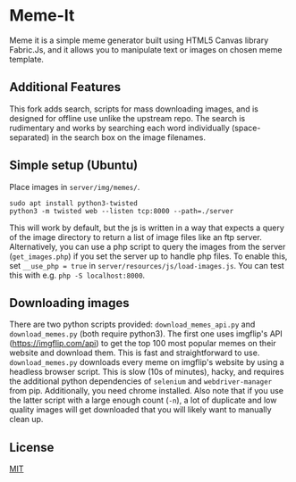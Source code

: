 # Meme-It
Meme it is a simple meme generator built using HTML5 Canvas library Fabric.Js, and it allows you to manipulate text or images on chosen meme template.

## Additional Features
This fork adds search, scripts for mass downloading images, and is designed for offline use unlike the upstream repo. The search is rudimentary and works by searching each word individually (space-separated) in the search box on the image filenames.

## Simple setup (Ubuntu)
Place images in `server/img/memes/`.
```
sudo apt install python3-twisted
python3 -m twisted web --listen tcp:8000 --path=./server
```
This will work by default, but the js is written in a way that expects a query
of the image directory to return a list of image files like an ftp server.
Alternatively, you can use a php script to query the images from the server
(`get_images.php`) if you set the server up to handle php files. To enable
this, set `__use_php = true` in `server/resources/js/load-images.js`. You can
test this with e.g. `php -S localhost:8000`.


## Downloading images
There are two python scripts provided: `download_memes_api.py` and `download_memes.py` (both require python3). The first one uses imgflip's API (https://imgflip.com/api) to get the top 100 most popular memes on their website and download them. This is fast and straightforward to use. `download_memes.py` downloads every meme on imgflip's website by using a headless browser script. This is slow (10s of minutes), hacky, and requires the additional python dependencies of `selenium` and `webdriver-manager` from pip. Additionally, you need chrome installed. Also note that if you use the latter script with a large enough count (`-n`), a lot of duplicate and low quality images will get downloaded that you will likely want to manually clean up.

## License
[MIT](https://github.com/Abd3lwahab/Meme-It/blob/master/LICENSE)
